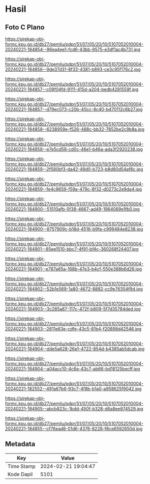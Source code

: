 # Hasil

## Foto C Plano

https://sirekap-obj-formc.kpu.go.id/db27/pemilu/pdpr/51/07/05/20/10/5107052010004-20240221-184854--96ea4ee1-fcd6-43bb-9575-e3df1ac4b731.jpg

https://sirekap-obj-formc.kpu.go.id/db27/pemilu/pdpr/51/07/05/20/10/5107052010004-20240221-184856--9de37d31-8f33-4381-b893-ce3c95f176c2.jpg

https://sirekap-obj-formc.kpu.go.id/db27/pemilu/pdpr/51/07/05/20/10/5107052010004-20240221-184857--c09f04fd-9111-415d-a204-bedb4281559f.jpg

https://sirekap-obj-formc.kpu.go.id/db27/pemilu/pdpr/51/07/05/20/10/5107052010004-20240221-184857--d79ec073-c20b-40cc-8c40-b470112c6b27.jpg

https://sirekap-obj-formc.kpu.go.id/db27/pemilu/pdpr/51/07/05/20/10/5107052010004-20240221-184858--6238959e-f526-488c-bb32-7852be2c9b8a.jpg

https://sirekap-obj-formc.kpu.go.id/db27/pemilu/pdpr/51/07/05/20/10/5107052010004-20240221-184858--e7e5cd58-cd0c-46e1-b46a-ada3f2920238.jpg

https://sirekap-obj-formc.kpu.go.id/db27/pemilu/pdpr/51/07/05/20/10/5107052010004-20240221-184859--2f580bf3-da42-49d0-b723-b8d80d54af8c.jpg

https://sirekap-obj-formc.kpu.go.id/db27/pemilu/pdpr/51/07/05/20/10/5107052010004-20240221-184859--fe4c8659-f59a-479c-8f32-d0273c2e9da4.jpg

https://sirekap-obj-formc.kpu.go.id/db27/pemilu/pdpr/51/07/05/20/10/5107052010004-20240221-184900--51510afb-5f38-4667-ad49-1964089e1fb0.jpg

https://sirekap-obj-formc.kpu.go.id/db27/pemilu/pdpr/51/07/05/20/10/5107052010004-20240221-184900--8757909c-b18d-4516-b9fa-c999484e8238.jpg

https://sirekap-obj-formc.kpu.go.id/db27/pemilu/pdpr/51/07/05/20/10/5107052010004-20240221-184901--85ee1510-bbc7-4f91-bf4c-360268f24407.jpg

https://sirekap-obj-formc.kpu.go.id/db27/pemilu/pdpr/51/07/05/20/10/5107052010004-20240221-184901--e787a65a-168b-47e3-b4cf-550e388b6d26.jpg

https://sirekap-obj-formc.kpu.go.id/db27/pemilu/pdpr/51/07/05/20/10/5107052010004-20240221-184902--52b1e569-1a80-4672-8882-cc9e76354f9d.jpg

https://sirekap-obj-formc.kpu.go.id/db27/pemilu/pdpr/51/07/05/20/10/5107052010004-20240221-184903--3c285a87-117c-472f-b809-5f7d35784ded.jpg

https://sirekap-obj-formc.kpu.go.id/db27/pemilu/pdpr/51/07/05/20/10/5107052010004-20240221-184903--2611e63e-cdfe-43c5-81b4-f20898d42546.jpg

https://sirekap-obj-formc.kpu.go.id/db27/pemilu/pdpr/51/07/05/20/10/5107052010004-20240221-184904--dde5a628-26e1-4722-854d-b4385ab5dcab.jpg

https://sirekap-obj-formc.kpu.go.id/db27/pemilu/pdpr/51/07/05/20/10/5107052010004-20240221-184904--a04acc10-4c6e-43c7-ab66-bd18125becff.jpg

https://sirekap-obj-formc.kpu.go.id/db27/pemilu/pdpr/51/07/05/20/10/5107052010004-20240221-182552--491a67b6-93c7-4f8b-b1a0-a958625f9042.jpg

https://sirekap-obj-formc.kpu.go.id/db27/pemilu/pdpr/51/07/05/20/10/5107052010004-20240221-184905--abcb823c-1bdd-450f-b328-d6a8ee874529.jpg

https://sirekap-obj-formc.kpu.go.id/db27/pemilu/pdpr/51/07/05/20/10/5107052010004-20240221-184855--cf76ead8-01d6-4376-8228-f8ce6592650d.jpg


## Metadata

| Key        | Value               |
| ---------- | ------------------- |
| Time Stamp | 2024-02-21 19:04:47 |
| Kode Dapil | 5101                |



